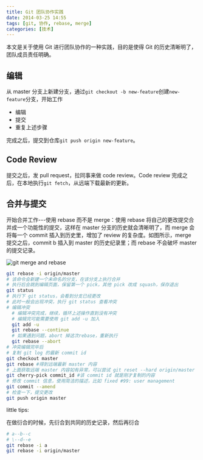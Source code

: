 ```yaml
---
title: Git 团队协作实践
date: 2014-03-25 14:55
tags: [git, 协作, rebase, merge]
categories: [技术]
---
```


本文是关于使用 Git 进行团队协作的一种实践，目的是使得 Git 的历史清晰明了，团队成员责任明确。

<!--more-->

## 编辑

从 master 分支上新建分支，通过`git checkout -b new-feature`创建`new-feature`分支，开始工作

- 编辑
- 提交
- 重复上述步骤

完成之后，提交到仓库`git push origin new-feature`。

## Code Review

提交之后，发 pull request，拉同事来做 code review。Code review 完成之后，在本地执行`git fetch`，从远端下载最新的更新。

## 合并与提交

开始合并工作---使用 rebase 而不是 merge：使用 rebase 将自己的更改提交合并成一个功能性的提交，这样在 master 分支的历史就会清晰明了，而 merge 会将每一个 commit 插入到历史里，增加了 review 的复杂度。如图所示，merge 提交之后，commit b 插入到 master 的历史纪录里；而 rebase 不会破坏 master 的提交记录。

![git merge and rebase](http://qiniu-wulfric.lufeihaidao.top/R-git-merge-and-rebase.png)

``` bash
git rebase -i origin/master
# 该命令会新建一个未命名的分支，在该分支上执行合并
# 执行后会跳到编辑页面，保留第一个 pick，其他 pick 改成 squash，保存退出
git status
# 执行下 git status，会看到分支已经更改
# 此时一般会出现冲突，执行 git status 查看冲突
# 编辑冲突
  # 编辑冲突完成，继续，循环上述操作直到没有冲突
  # 编辑完可能需要使用 git add -u 加入
  git add -u
  git rebase --continue
  # 如果遇到问题，abort 掉这次rebase，重新执行
  git rebase --abort
# 冲突编辑完毕后
# 复制 git log 的最新 commit id
git checkout master
git rebase #得到远端最新 master 内容
# 上面获取远端 master 内容如有异常，可以尝试 git reset --hard origin/master
git cherry-pick commit_id #该 commit id 就是刚才复制的内容
# 修改 commit 信息，使用简洁的描述，比如 fixed #99: user management
git commit --amend
# 检查一下，提交更改
git push origin master
```

little tips:

在做衍合的时候，先衍合到共同的历史记录，然后再衍合

``` bash
# a--b--c
# \--d--e
git rebase -i a
git rebase -i origin/master
```
